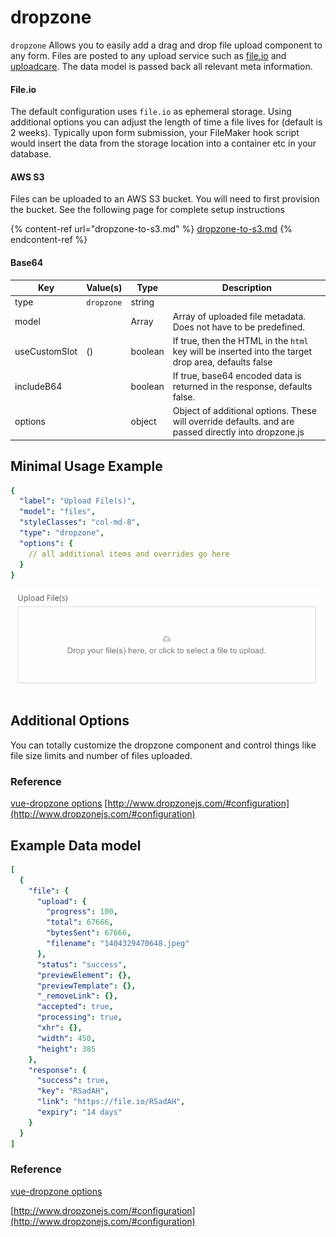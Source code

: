 # dropzone

`dropzone` Allows you to easily add a drag and drop file upload component to any form. Files are posted to any upload service such as [file.io](https://www.file.io/#one) and [uploadcare](https://uploadcare.com). The data model is passed back all relevant meta information.

#### File.io

The default configuration uses `file.io` as ephemeral storage. Using additional options you can adjust the length of time a file lives for (default is 2 weeks). Typically upon form submission, your FileMaker hook script would insert the data from the storage location into a container etc in your database.

#### AWS S3

Files can be uploaded to an AWS S3 bucket. You will need to first provision the bucket. See the following page for complete setup instructions

{% content-ref url="dropzone-to-s3.md" %}
[dropzone-to-s3.md](dropzone-to-s3.md)
{% endcontent-ref %}

#### Base64

| Key           | Value(s)   | Type    | Description                                                                                          |
| ------------- | ---------- | ------- | ---------------------------------------------------------------------------------------------------- |
| type          | `dropzone` | string  |                                                                                                      |
| model         |            | Array   | Array of uploaded file metadata. Does not have to be predefined.                                     |
| useCustomSlot | ()         | boolean | If true, then the HTML in the `html` key will be inserted into the target drop area, defaults false  |
| includeB64    |            | boolean | If true, base64 encoded data is returned in the response, defaults false.                            |
| options       |            | object  | Object of additional options. These will override defaults. and are passed directly into dropzone.js |

## Minimal Usage Example

```yaml
{
  "label": "Upload File(s)",
  "model": "files",
  "styleClasses": "col-md-8",
  "type": "dropzone",
  "options": {
    // all additional items and overrides go here
  }
}
```

![](../../../.gitbook/assets/screen-shot-2017-10-09-at-5.34.44-pm.png)

## Additional Options

You can totally customize the dropzone component and control things like file size limits and number of files uploaded.

### Reference

[vue-dropzone options](https://github.com/rowanwins/vue-dropzone#props) [http://www.dropzonejs.com/#configuration](http://www.dropzonejs.com/#configuration)

## Example Data model

```yaml
[
  {
    "file": {
      "upload": {
        "progress": 100,
        "total": 67666,
        "bytesSent": 67666,
        "filename": "1404329470648.jpeg"
      },
      "status": "success",
      "previewElement": {},
      "previewTemplate": {},
      "_removeLink": {},
      "accepted": true,
      "processing": true,
      "xhr": {},
      "width": 450,
      "height": 385
    },
    "response": {
      "success": true,
      "key": "RSadAH",
      "link": "https://file.io/RSadAH",
      "expiry": "14 days"
    }
  }
]
```

### Reference

[vue-dropzone options](https://github.com/rowanwins/vue-dropzone#props)

[http://www.dropzonejs.com/#configuration](http://www.dropzonejs.com/#configuration)
